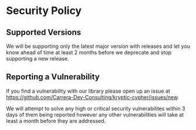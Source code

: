 # Security Policy

## Supported Versions

We will be supporting only the latest major version with releases and let you know ahead of time
at least 2 months before we deprecate and stop supporting a new release.

## Reporting a Vulnerability

If you find a vulnerability with our library please open up an issue at https://github.com/Carrera-Dev-Consulting/kryptic-cypher/issues/new.

We will attempt to solve any high or critical security vulnerabilites within 3 days of them being reported however any other vulnerabilities 
will take at least a month before they are addressed.

